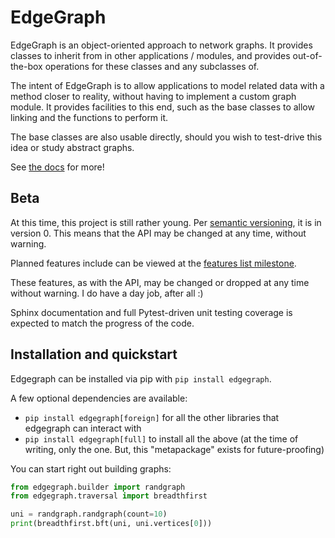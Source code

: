 # EdgeGraph

EdgeGraph is an object-oriented approach to network graphs.  It provides
classes to inherit from in other applications / modules, and provides
out-of-the-box operations for these classes and any subclasses of.

The intent of EdgeGraph is to allow applications to model related data with a
method closer to reality, without having to implement a custom graph module.
It provides facilities to this end, such as the base classes to allow linking
and the functions to perform it.

The base classes are also usable directly, should you wish to test-drive this
idea or study abstract graphs.

See [the docs][1] for more!

## Beta

At this time, this project is still rather young.  Per [semantic
versioning][0], it is in version 0.  This means that the API may be changed at
any time, without warning.

Planned features include can be viewed at the [features list milestone][2].

These features, as with the API, may be changed or dropped at any time without
warning.  I do have a day job, after all :)

Sphinx documentation and full Pytest-driven unit testing coverage is expected
to match the progress of the code.

## Installation and quickstart

Edgegraph can be installed via pip with `pip install edgegraph`.

A few optional dependencies are available:

* `pip install edgegraph[foreign]` for all the other libraries that edgegraph
  can interact with
* `pip install edgegraph[full]` to install all the above (at the time of
  writing, only the one.  But, this "metapackage" exists for future-proofing)

You can start right out building graphs:

```python
from edgegraph.builder import randgraph
from edgegraph.traversal import breadthfirst

uni = randgraph.randgraph(count=10)
print(breadthfirst.bft(uni, uni.vertices[0]))
```

[0]: https://semver.org
[1]: https://edgegraph.readthedocs.io/en/latest/index.html
[2]: https://github.com/mishaturnbull/edgegraph/milestone/2

